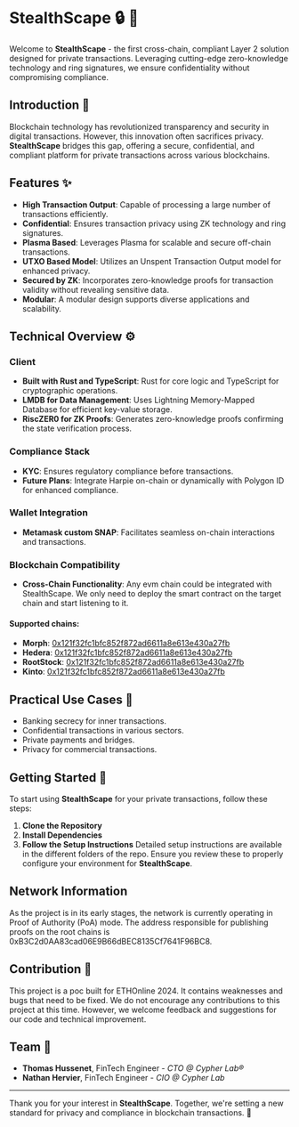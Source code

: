 # StealthScape :lock: :key:

Welcome to **StealthScape** - the first cross-chain, compliant Layer 2 solution designed for private transactions. Leveraging cutting-edge zero-knowledge technology and ring signatures, we ensure confidentiality without compromising compliance.


## Introduction :page_facing_up:

Blockchain technology has revolutionized transparency and security in digital transactions. However, this innovation often sacrifices privacy. **StealthScape** bridges this gap, offering a secure, confidential, and compliant platform for private transactions across various blockchains.

## Features :sparkles:

- **High Transaction Output**: Capable of processing a large number of transactions efficiently.
- **Confidential**: Ensures transaction privacy using ZK technology and ring signatures.
- **Plasma Based**: Leverages Plasma for scalable and secure off-chain transactions.
- **UTXO Based Model**: Utilizes an Unspent Transaction Output model for enhanced privacy.
- **Secured by ZK**: Incorporates zero-knowledge proofs for transaction validity without revealing sensitive data.
- **Modular**: A modular design supports diverse applications and scalability.

## Technical Overview :gear:

### Client
- **Built with Rust and TypeScript**: Rust for core logic and TypeScript for cryptographic operations.
- **LMDB for Data Management**: Uses Lightning Memory-Mapped Database for efficient key-value storage.
- **RiscZER0 for ZK Proofs**: Generates zero-knowledge proofs confirming the state verification process.

### Compliance Stack
- **KYC**: Ensures regulatory compliance before transactions.
- **Future Plans**: Integrate Harpie on-chain or dynamically with Polygon ID for enhanced compliance.

### Wallet Integration
- **Metamask custom SNAP**: Facilitates seamless on-chain interactions and transactions.

### Blockchain Compatibility
- **Cross-Chain Functionality**: Any evm chain could be integrated with StealthScape. We only need to deploy the smart contract on the target chain and start listening to it.
  
#### Supported chains:
- **Morph**: [0x121f32fc1bfc852f872ad6611a8e613e430a27fb](https://explorer-holesky.morphl2.io/address/0x121F32fC1BFC852F872ad6611a8E613e430A27Fb)
- **Hedera**: [0x121f32fc1bfc852f872ad6611a8e613e430a27fb](https://hashscan.io/testnet/contract/0.0.4812588)
- **RootStock**: [0x121f32fc1bfc852f872ad6611a8e613e430a27fb](https://explorer.testnet.rootstock.io/address/0x121f32fc1bfc852f872ad6611a8e613e430a27fb)
- **Kinto**: [0x121f32fc1bfc852f872ad6611a8e613e430a27fb](https://explorer.kinto.xyz/address/0x121F32fC1BFC852F872ad6611a8E613e430A27Fb)

## Practical Use Cases :briefcase:

- Banking secrecy for inner transactions.
- Confidential transactions in various sectors.
- Private payments and bridges.
- Privacy for commercial transactions.

## Getting Started :rocket:

To start using **StealthScape** for your private transactions, follow these steps:

1. **Clone the Repository**
2. **Install Dependencies**
3. **Follow the Setup Instructions**
   Detailed setup instructions are available in the different folders of the repo. Ensure you review these to properly configure your environment for **StealthScape**.

## Network Information
As the project is in its early stages, the network is currently operating in Proof of Authority (PoA) mode. 
The address responsible for publishing proofs on the root chains is 0xB3C2d0AA83cad06E9B66dBEC8135Cf7641F96BC8.

## Contribution :handshake:
This project is a poc built for ETHOnline 2024. It contains weaknesses and bugs that need to be fixed.
We do not encourage any contributions to this project at this time. However, we welcome feedback and suggestions for our code and technical improvement.

## Team :busts_in_silhouette:

- **Thomas Hussenet**, FinTech Engineer - *CTO @ Cypher Lab®*
- **Nathan Hervier**, FinTech Engineer - *CIO @ Cypher Lab*

---

Thank you for your interest in **StealthScape**. Together, we're setting a new standard for privacy and compliance in blockchain transactions. :rocket:
